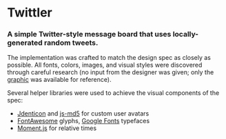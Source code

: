 # Twittler

### A simple Twitter-style message board that uses locally-generated random tweets.

The implementation was crafted to match the design spec as closely as possible. All fonts, colors, images, and visual styles were discovered through careful research (no input from the designer was given; only the [graphic](https://raw.githubusercontent.com/spiritphyz/2016-09-twittler/master/design-spec/design-spec.png?token=AHitc_8XhpEk6GotHryvjfR8HNLitAbVks5X0O2hwA%3D%3D) was available for reference).

Several helper libraries were used to achieve the visual components of the spec:
 * [Jdenticon](https://github.com/dmester/jdenticon) and [js-md5](https://github.com/emn178/js-md5) for custom user avatars
 * [FontAwesome](https://github.com/FortAwesome/Font-Awesome) glyphs, [Google Fonts](https://fonts.google.com/) typefaces
 * [Moment.js](https://github.com/moment/moment) for relative times